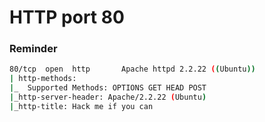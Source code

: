 # HTTP port 80

### Reminder

```bash
80/tcp  open  http       Apache httpd 2.2.22 ((Ubuntu))
| http-methods: 
|_  Supported Methods: OPTIONS GET HEAD POST
|_http-server-header: Apache/2.2.22 (Ubuntu)
|_http-title: Hack me if you can
```